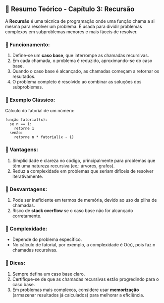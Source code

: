 ## 📜 Resumo Teórico - Capítulo 3: Recursão

A **Recursão** é uma técnica de programação onde uma função chama a si mesma para resolver um problema. É usada para dividir problemas complexos em subproblemas menores e mais fáceis de resolver.

### 🔹 Funcionamento:
1. Define-se um **caso base**, que interrompe as chamadas recursivas.
2. Em cada chamada, o problema é reduzido, aproximando-se do caso base.
3. Quando o caso base é alcançado, as chamadas começam a retornar os resultados.
4. O problema completo é resolvido ao combinar as soluções dos subproblemas.

### 🔹 Exemplo Clássico:
Cálculo do fatorial de um número:

```
função fatorial(x):
  se n == 1:
    retorne 1
  senão:
    retorne n * fatorial(x - 1)
```

### 🔹 Vantagens:
1. Simplicidade e clareza no código, principalmente para problemas que têm uma natureza recursiva (ex.: árvores, grafos).
2. Reduz a complexidade em problemas que seriam difíceis de resolver iterativamente.

### 🔹 Desvantagens:
1. Pode ser ineficiente em termos de memória, devido ao uso da pilha de chamadas.
2. Risco de **stack overflow** se o caso base não for alcançado corretamente.

### 🔹 Complexidade:
- Depende do problema específico.
- No cálculo de fatorial, por exemplo, a complexidade é O(n), pois faz n chamadas recursivas.

### 🔹 Dicas:
1. Sempre defina um caso base claro.
2. Certifique-se de que as chamadas recursivas estão progredindo para o caso base.
3. Em problemas mais complexos, considere usar **memorização** (armazenar resultados já calculados) para melhorar a eficiência.
